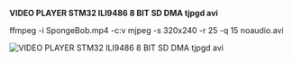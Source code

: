 **VIDEO PLAYER STM32 ILI9486 8 BIT SD DMA tjpgd avi**




ffmpeg -i SpongeBob.mp4 -c:v mjpeg -s 320x240 -r 25 -q 15 noaudio.avi

![VIDEO PLAYER STM32 ILI9486 8 BIT SD DMA tjpgd avi](https://github.com/user-attachments/assets/7e273539-fdf9-40fc-9fa8-3d59a0f90553)
